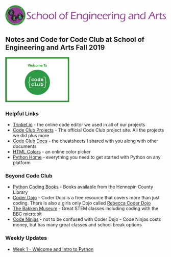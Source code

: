 <img src = "./images/SEA.png">

## Notes and Code for Code Club at School of Engineering and Arts Fall 2019

<img src = "./images/codeclublogo.png" width="200"/> 

### Helpful Links

* [Trinket.io](https://trinket.io) - the online code editor we used in all of our projects
* [Code Club Projects](https://projects.raspberrypi.org/en/codeclub?utm_source=code-club-projects-site) - The official Code Club project site. All the projects we did plus more
* [Code Club Docs](https://drive.google.com/drive/folders/10xL0Nd-Lq8ghj1qSG4T40s97sVIBI_Tb) - the cheatsheets I shared with you along with other documents
* [HTML Colors](https://www.w3schools.com/colors/colors_names.asp) - an online color picker
* [Python Home](https://www.python.org/) - everything you need to get started with Python on any platform

### Beyond Code Club

*	[Python Coding Books](https://hclib.bibliocommons.com/v2/search?f_FORMAT=BK&f_TOPIC_HEADINGS=Python+%28Computer+program+language%29&query=python+programming&searchType=keyword) - Books available from the Hennepin County Library
*	[Coder Dojo](https://www.coderdojotc.org/) - Coder Dojo is a free resource that covers more than just coding.  There is also a girls only Dojo called [Rebecca Coder Dojo](https://codesavvy.org/rebecca-coderdojo/)
*	[The Bakken Museum](https://thebakken.org/) - Great STEM classes including coding with the BBC micro:bit
*	[Code Ninjas](https://www.codeninjas.com/locations/mn-edina/) -  not to be confused with Coder Dojo - Code Ninjas costs money, but has many great classes and school break options

### Weekly Updates

* [Week 1 - Welcome and Intro to Python](./weeks/week1.md)
